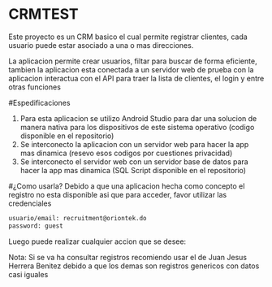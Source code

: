 # CRMTEST
Este proyecto es un CRM basico el cual permite registrar clientes, cada usuario puede estar asociado a una o mas direcciones.

La aplicacion permite crear usuarios, filtar para buscar de forma eficiente, tambien la aplicacion esta conectada a un servidor web de prueba con la aplicacion interactua con el API para traer la lista de clientes, el login y entre otras funciones

#Espedificaciones
1. Para esta aplicacion se utilizo Android Studio para dar una solucion de manera nativa para los dispositivos de este sistema operativo (codigo disponible en el repositorio)
2. Se interconecto la aplicacion con un servidor web para hacer la app mas dinamica (resevo esos codigos por cuestiones privacidad)
3. Se interconecto el servidor web con un servidor base de datos para hacer la app mas dinamica (SQL Script disponible en el repositorio)

#¿Como usarla?
Debido a que una aplicacion hecha como concepto el registro no esta disponible asi que para acceder, favor utilizar las credenciales

```txt
usuario/email: recruitment@oriontek.do
password: guest
```
Luego puede realizar cualquier accion que se desee:

Nota: Si se va ha consultar registros recomiendo usar el de Juan Jesus Herrera Benitez debido a que los demas son registros genericos con datos casi iguales
